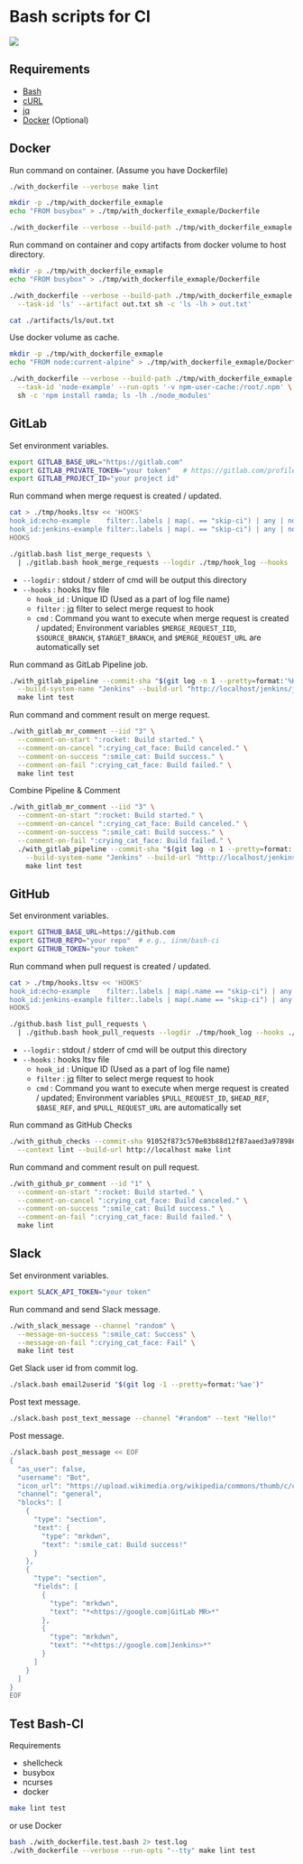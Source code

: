 # Bash scripts for CI

![](https://github.com/iinm/bash-ci/workflows/verify/badge.svg?branch=master)


## Requirements

- [Bash](https://www.gnu.org/software/bash/)
- [cURL](https://curl.haxx.se/)
- [jq](https://stedolan.github.io/jq/)
- [Docker](https://www.docker.com/) (Optional)


## Docker

Run command on container. (Assume you have Dockerfile)
```sh
./with_dockerfile --verbose make lint
```

```sh
mkdir -p ./tmp/with_dockerfile_exmaple
echo "FROM busybox" > ./tmp/with_dockerfile_exmaple/Dockerfile

./with_dockerfile --verbose --build-path ./tmp/with_dockerfile_exmaple ls -lh
```

Run command on container and copy artifacts from docker volume to host directory.
```sh
mkdir -p ./tmp/with_dockerfile_exmaple
echo "FROM busybox" > ./tmp/with_dockerfile_exmaple/Dockerfile

./with_dockerfile --verbose --build-path ./tmp/with_dockerfile_exmaple \
  --task-id 'ls' --artifact out.txt sh -c 'ls -lh > out.txt'

cat ./artifacts/ls/out.txt
```

Use docker volume as cache.
```sh
mkdir -p ./tmp/with_dockerfile_exmaple
echo "FROM node:current-alpine" > ./tmp/with_dockerfile_exmaple/Dockerfile

./with_dockerfile --verbose --build-path ./tmp/with_dockerfile_exmaple \
  --task-id 'node-example' --run-opts '-v npm-user-cache:/root/.npm' \
  sh -c 'npm install ramda; ls -lh ./node_modules'
```


## GitLab

Set environment variables.
```sh
export GITLAB_BASE_URL="https://gitlab.com"
export GITLAB_PRIVATE_TOKEN="your token"   # https://gitlab.com/profile/personal_access_tokens
export GITLAB_PROJECT_ID="your project id"
```

Run command when merge request is created / updated.
```sh
cat > ./tmp/hooks.ltsv << 'HOOKS'
hook_id:echo-example	filter:.labels | map(. == "skip-ci") | any | not	cmd:echo "[$MERGE_REQUEST_IID] $SOURCE_BRANCH -> $TARGET_BRANCH ($MERGE_REQUEST_URL)"
hook_id:jenkins-example	filter:.labels | map(. == "skip-ci") | any | not	cmd:curl --verbose --silent --show-error --fail -X POST -u $JENKINS_AUTH "http://localhost/job/test/build" -F json="$(./gitlab.bash merge_request_json_for_jenkins)"
HOOKS

./gitlab.bash list_merge_requests \
  | ./gitlab.bash hook_merge_requests --logdir ./tmp/hook_log --hooks ./tmp/hooks.ltsv
```

- `--logdir` : stdout / stderr of cmd will be output this directory
- `--hooks`  : hooks ltsv file
  - `hook_id` : Unique ID (Used as a part of log file name)
  - `filter`  : [jq](https://stedolan.github.io/jq/manual/) filter to select merge request to hook
  - `cmd`     : Command you want to execute when merge request is created / updated; Environment variables `$MERGE_REQUEST_IID`, `$SOURCE_BRANCH`, `$TARGET_BRANCH`, and `$MERGE_REQUEST_URL` are automatically set

Run command as GitLab Pipeline job.
```sh
./with_gitlab_pipeline --commit-sha "$(git log -n 1 --pretty=format:'%H')" \
  --build-system-name "Jenkins" --build-url "http://localhost/jenkins/job/test/1" \
  make lint test
```

Run command and comment result on merge request.
```sh
./with_gitlab_mr_comment --iid "3" \
  --comment-on-start ":rocket: Build started." \
  --comment-on-cancel ":crying_cat_face: Build canceled." \
  --comment-on-success ":smile_cat: Build success." \
  --comment-on-fail ":crying_cat_face: Build failed." \
  make lint test
```

Combine Pipeline & Comment
```sh
./with_gitlab_mr_comment --iid "3" \
  --comment-on-start ":rocket: Build started." \
  --comment-on-cancel ":crying_cat_face: Build canceled." \
  --comment-on-success ":smile_cat: Build success." \
  --comment-on-fail ":crying_cat_face: Build failed." \
  ./with_gitlab_pipeline --commit-sha "$(git log -n 1 --pretty=format:'%H')" \
    --build-system-name "Jenkins" --build-url "http://localhost/jenkins/job/test/1" \
    make lint test
```


## GitHub

Set environment variables.
```sh
export GITHUB_BASE_URL=https://github.com
export GITHUB_REPO="your repo"  # e.g., iinm/bash-ci
export GITHUB_TOKEN="your token"
```

Run command when pull request is created / updated.
```sh
cat > ./tmp/hooks.ltsv << 'HOOKS'
hook_id:echo-example	filter:.labels | map(.name == "skip-ci") | any | not	cmd:echo "[$PULL_REQUEST_ID] $HEAD_REF -> $BASE_REF ($PULL_REQUEST_URL)"
hook_id:jenkins-example	filter:.labels | map(.name == "skip-ci") | any | not	cmd:curl --verbose --silent --show-error --fail -X POST -u $JENKINS_AUTH "http://localhost/job/test/build" -F json="$(./gitlab.bash pull_request_json_for_jenkins)"
HOOKS

./github.bash list_pull_requests \
  | ./github.bash hook_pull_requests --logdir ./tmp/hook_log --hooks ./tmp/hooks.ltsv
```

- `--logdir` : stdout / stderr of cmd will be output this directory
- `--hooks`  : hooks ltsv file
  - `hook_id` : Unique ID (Used as a part of log file name)
  - `filter`  : [jq](https://stedolan.github.io/jq/manual/) filter to select merge request to hook
  - `cmd`     : Command you want to execute when merge request is created / updated; Environment variables `$PULL_REQUEST_ID`, `$HEAD_REF`, `$BASE_REF`, and `$PULL_REQUEST_URL` are automatically set

Run command as GitHub Checks
```sh
./with_github_checks --commit-sha 91052f873c570e03b88d12f87aaed3a978986cdb \
  --context lint --build-url http://localhost make lint
```

Run command and comment result on pull request.
```sh
./with_github_pr_comment --id "1" \
  --comment-on-start ":rocket: Build started." \
  --comment-on-cancel ":crying_cat_face: Build canceled." \
  --comment-on-success ":smile_cat: Build success." \
  --comment-on-fail ":crying_cat_face: Build failed." \
  make lint
```


## Slack

Set environment variables.
```sh
export SLACK_API_TOKEN="your token"
```

Run command and send Slack message.
```sh
./with_slack_message --channel "random" \
  --message-on-success ":smile_cat: Success" \
  --message-on-fail ":crying_cat_face: Fail" \
  make lint test
```

Get Slack user id from commit log.
```sh
./slack.bash email2userid "$(git log -1 --pretty=format:'%ae')"
```

Post text message.
```sh
./slack.bash post_text_message --channel "#random" --text "Hello!"
```

Post message.
```sh
./slack.bash post_message << EOF
{
  "as_user": false,
  "username": "Bot",
  "icon_url": "https://upload.wikimedia.org/wikipedia/commons/thumb/c/cd/GNOME_Builder_Icon_%28hicolor%29.svg/240px-GNOME_Builder_Icon_%28hicolor%29.svg.png",
  "channel": "general",
  "blocks": [
    {
      "type": "section",
      "text": {
        "type": "mrkdwn",
        "text": ":smile_cat: Build success!"
      }
    },
    {
      "type": "section",
      "fields": [
        {
          "type": "mrkdwn",
          "text": "*<https://google.com|GitLab MR>*"
        },
        {
          "type": "mrkdwn",
          "text": "*<https://google.com|Jenkins>*"
        }
      ]
    }
  ]
}
EOF
```


## Test Bash-CI

Requirements
- shellcheck
- busybox
- ncurses
- docker

```sh
make lint test
```

or use Docker
```sh
bash ./with_dockerfile.test.bash 2> test.log
./with_dockerfile --verbose --run-opts "--tty" make lint test
```

